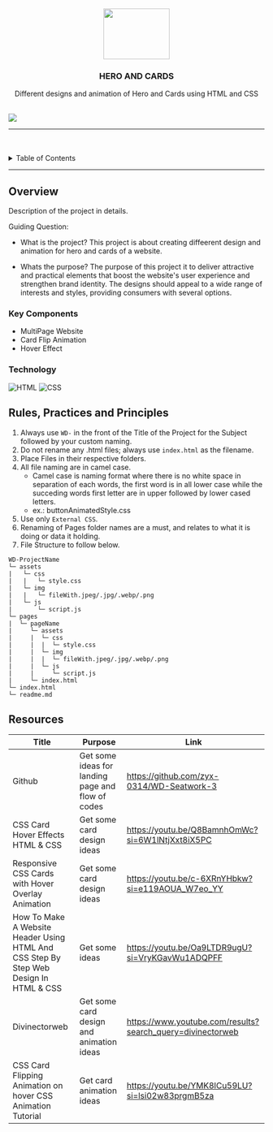 <a name="readme-top">

<br/>

<br />
<div align="center">
  <a href="https://github.com/zyx-0314/">
    <img src="./assets/img/BEAR.png" width="130" height="100">
  </a>

  <h3 align="center">HERO AND CARDS</h3>
</div>

<div align="center">
  Different designs and animation of Hero and Cards using HTML and CSS
</div>

<br />

![](https://visit-counter.vercel.app/counter.png?page=Aviona05/WD-HANDS-ON-2)

---

<br />
<br />


<details>
  <summary>Table of Contents</summary>
  <ol>
    <li>
      <a href="#overview">Overview</a>
      <ol>
        <li>
          <a href="#key-components">Key Components</a>
        </li>
        <li>
          <a href="#technology">Technology</a>
        </li>
      </ol>
    </li>
    <li>
      <a href="#rule,-practices-and-principles">Rules, Practices and Principles</a>
    </li>
    <li>
      <a href="#resources">Resources</a>
    </li>
  </ol>
</details>

---

## Overview


<!-- The following are just sample -->
Description of the project in details.

Guiding Question:
- What is the project? This project is about creating diffeerent design and animation for hero and cards of a website.

- Whats the purpose? The purpose of this project it to deliver attractive and practical elements that boost the website's user experience and strengthen brand identity. The designs should appeal to a wide range of interests and styles, providing consumers with several options.


### Key Components
<!-- TODO: List of Key Components -->
<!-- The following are just sample -->
- MultiPage Website
- Card Flip Animation
- Hover Effect

### Technology
<!-- TODO: List of Technology Used -->
![HTML](https://img.shields.io/badge/HTML-E34F26?style=for-the-badge&logo=html5&logoColor=white)
![CSS](https://img.shields.io/badge/CSS-1572B6?style=for-the-badge&logo=css3&logoColor=white)


## Rules, Practices and Principles
1. Always use `WD-` in the front of the Title of the Project for the Subject followed by your custom naming.
2. Do not rename any .html files; always use `index.html` as the filename.
3. Place Files in their respective folders.
4. All file naming are in camel case.
   - Camel case is naming format where there is no white space in separation of each words, the first word is in all lower case while the succeding words first letter are in upper followed by lower cased letters.
   - ex.: buttonAnimatedStyle.css
5. Use only `External CSS`.
6. Renaming of Pages folder names are a must, and relates to what it is doing or data it holding.
7. File Structure to follow below.

```
WD-ProjectName
└─ assets
|   └─ css
|   |   └─ style.css
|   └─ img
|   |   └─ fileWith.jpeg/.jpg/.webp/.png
|   └─ js
|       └─ script.js
└─ pages
|  └─ pageName
|     └─ assets
|     |  └─ css
|     |  |  └─ style.css
|     |  └─ img
|     |  |  └─ fileWith.jpeg/.jpg/.webp/.png
|     |  └─ js
|     |     └─ script.js
|     └─ index.html
└─ index.html
└─ readme.md
```

## Resources

<!-- TODO: Add References -->
| Title | Purpose | Link |
|-|-|-|
|Github|Get some ideas for landing page and flow of codes|https://github.com/zyx-0314/WD-Seatwork-3|
|CSS Card Hover Effects HTML & CSS|Get some card design ideas|https://youtu.be/Q8BamnhOmWc?si=6W1lNtjXxt8iX5PC|
|Responsive CSS Cards with Hover Overlay Animation|Get some card design ideas|https://youtu.be/c-6XRnYHbkw?si=e119AOUA_W7eo_YY|
|How To Make A Website Header Using HTML And CSS Step By Step Web Design In HTML & CSS|Get some ideas|https://youtu.be/Oa9LTDR9ugU?si=VryKGavWu1ADQPFF|
|Divinectorweb|Get some card design and animation ideas |https://www.youtube.com/results?search_query=divinectorweb |
|CSS Card Flipping Animation on hover CSS Animation Tutorial |Get card animation ideas|https://youtu.be/YMK8lCu59LU?si=lsi02w83prgmB5za|